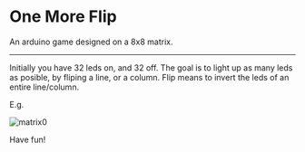 **One More Flip**
=========

An arduino game designed on a 8x8 matrix.
___

Initially you have 32 leds on, and 32 off. The goal is to light up as many leds as posible, by fliping a line, or a column. Flip means to invert the leds of an entire line/column.

E.g. 

![matrix0](https://user-images.githubusercontent.com/37237590/50056198-a1d42080-0161-11e9-942c-a08545eb4a29.JPG)

Have fun!
